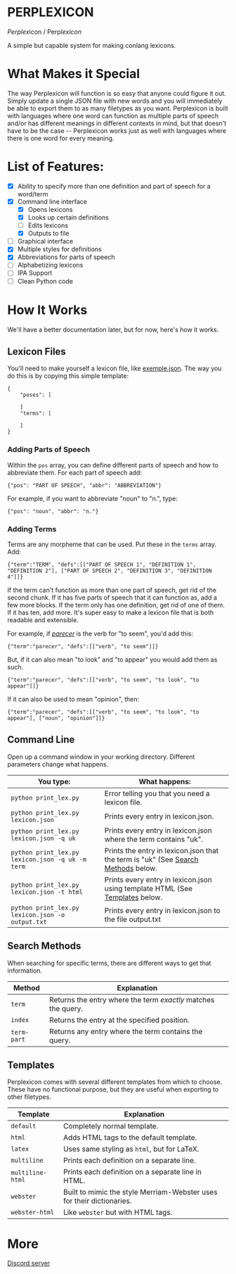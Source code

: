 # PERPLEXICON

*Perplex*icon / Perp*lexicon*

A simple but capable system for making conlang lexicons. 

# What Makes it Special

The way Perplexicon will function is so easy that anyone could figure it out. Simply update a single JSON file with new words and you will immediately be able to export them to as many filetypes as you want. Perplexicon is built with languages where one word can function as multiple parts of speech and/or has different meanings in different contexts in mind, but that doesn't have to be the case -- Perplexicon works just as well with languages where there is one word for every meaning.


# List of Features:

- [x] Ability to specify more than one definition and part of speech for a word/term
- [x] Command line interface
    - [x] Opens lexicons
    - [x] Looks up certain definitions
    - [ ] Edits lexicons
    - [x] Outputs to file
- [ ] Graphical interface
- [x] Multiple styles for definitions
- [x] Abbreviations for parts of speech
- [ ] Alphabetizing lexicons
- [ ] IPA Support
- [ ] Clean Python code

# How It Works

We'll have a better documentation later, but for now, here's how it works.

## Lexicon Files

You'll need to make yourself a lexicon file, like [exemple.json](https://github.com/cycy98/Perplexicon/blob/master/exemple.json). The way you do this is by copying this simple template:

    {
        "poses": [

        ]
        "terms": [

        ]
    }

### Adding Parts of Speech

Within the `pos` array, you can define different parts of speech and how to abbreviate them. For each part of speech add:

    {"pos": "PART OF SPEECH", "abbr": "ABBREVIATION"}

For example, if you want to abbreviate "noun" to "n.", type:

    {"pos": "noun", "abbr": "n."}

### Adding Terms

Terms are any morpheme that can be used. Put these in the `terms` array. Add:

    {"term":"TERM", "defs":[["PART OF SPEECH 1", "DEFINITION 1", "DEFINITION 2"], ["PART OF SPEECH 2", "DEFINITION 3", "DEFINITION 4"]]}

If the term can't function as more than one part of speech, get rid of the second chunk. If it has five parts of speech that it can function as, add a few more blocks. If the term only has one definition, get rid of one of them. If it has ten, add more. It's super easy to make a lexicon file that is both readable and extensible.

For example, if [*parecer*](http://www.spanishdict.com/translate/parecer) is the verb for "to seem", you'd add this:

    {"term":"parecer", "defs":[["verb", "to seem"]]}

But, if it can also mean "to look" and "to appear" you would add them as such.

    {"term":"parecer", "defs":[["verb", "to seem", "to look", "to appear"]]}

If it can also be used to mean "opinion", then:

    {"term":"parecer", "defs":[["verb", "to seem", "to look", "to appear"], ["noun", "opinion"]]}

## Command Line

Open up a command window in your working directory. Different parameters change what happens.

| You type: | What happens: |
|-----------|---------------|
| `python print_lex.py` | Error telling you that you need a lexicon file. |
| `python print_lex.py lexicon.json` | Prints every entry in lexicon.json. |
| `python print_lex.py lexicon.json -q uk` | Prints every entry in lexicon.json where the term contains "uk". |
| `python print_lex.py lexicon.json -q uk -m term` | Prints the entry in lexicon.json that the term is "uk" (See [Search Methods](#search-methods) below. |
| `python print_lex.py lexicon.json -t html` | Prints every entry in lexicon.json using template HTML (See [Templates](#templates) below. |
| `python print_lex.py lexicon.json -o output.txt` | Prints every entry in lexicon.json to the file output.txt |

## Search Methods

When searching for specific terms, there are different ways to get that information.

| Method | Explanation |
|--------|-------------|
| `term` | Returns the entry where the term *exactly* matches the query. |
| `index` | Returns the entry at the specified position. |
| `term-part` | Returns any entry where the term contains the query. |

## Templates

Perplexicon comes with several different templates from which to choose. These have no functional purpose, but they are useful when exporting to other filetypes.

| Template | Explanation |
|----------|-------------|
| `default` | Completely normal template. |
| `html` | Adds HTML tags to the default template. |
| `latex` | Uses same styling as `html`, but for LaTeX. |
| `multiline` | Prints each definition on a separate line. |
| `multiline-html` | Prints each definition on a separate line in HTML. |
| `webster` | Built to mimic the style Merriam-Webster uses for their dictionaries. |
| `webster-html` | Like `webster` but with HTML tags. |
# More
[Discord server](https://discord.gg/Nkbzsrrebp)
